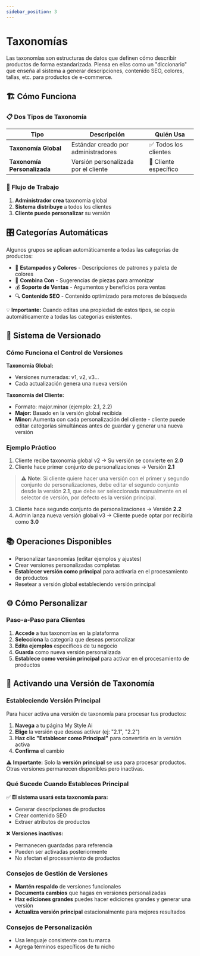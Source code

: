 ```yaml
---
sidebar_position: 3
---
```


# Taxonomías

Las taxonomías son estructuras de datos que definen cómo describir productos de forma estandarizada. Piensa en ellas como un "diccionario" que enseña al sistema a generar descripciones, contenido SEO, colores, tallas, etc. para productos de e-commerce.

## 🏗️ Cómo Funciona

### 📋 Dos Tipos de Taxonomía

| Tipo | Descripción | Quién Usa |
|------|-------------|-----------|
| **Taxonomía Global** | Estándar creado por administradores | ✅ Todos los clientes |
| **Taxonomía Personalizada** | Versión personalizada por el cliente | 👤 Cliente específico |

### 🔄 Flujo de Trabajo

1. **Administrador crea** taxonomía global
2. **Sistema distribuye** a todos los clientes
3. **Cliente puede personalizar** su versión

## 🎛️ Categorías Automáticas

Algunos grupos se aplican automáticamente a todas las categorías de productos:

- 🎨 **Estampados y Colores** - Descripciones de patrones y paleta de colores
- 👔 **Combina Con** - Sugerencias de piezas para armonizar
- 💰 **Soporte de Ventas** - Argumentos y beneficios para ventas
- 🔍 **Contenido SEO** - Contenido optimizado para motores de búsqueda

💡 **Importante:** Cuando editas una propiedad de estos tipos, se copia automáticamente a todas las categorías existentes.

## 🔢 Sistema de Versionado

### Cómo Funciona el Control de Versiones

**Taxonomía Global:**
- Versiones numeradas: v1, v2, v3...
- Cada actualización genera una nueva versión

**Taxonomía del Cliente:**
- Formato: major.minor (ejemplo: 2.1, 2.2)
- **Major:** Basado en la versión global recibida
- **Minor:** Aumenta con cada personalización del cliente - cliente puede editar categorías simultáneas antes de guardar y generar una nueva versión

### Ejemplo Práctico

1. Cliente recibe taxonomía global v2 → Su versión se convierte en **2.0**
2. Cliente hace primer conjunto de personalizaciones → Versión **2.1**

> ⚠️ **Note**: Si cliente quiere hacer una versión con el primer y segundo conjunto de personalizaciones, debe editar el segundo conjunto desde la versión **2.1**, que debe ser seleccionada manualmente en el selector de versión, por defecto es la versión principal.

3. Cliente hace segundo conjunto de personalizaciones → Versión **2.2**
4. Admin lanza nueva versión global v3 → Cliente puede optar por recibirla como **3.0**

## 📚 Operaciones Disponibles

- Personalizar taxonomías (editar ejemplos y ajustes)
- Crear versiones personalizadas completas
- **Establecer versión como principal** para activarla en el procesamiento de productos
- Resetear a versión global estableciendo versión principal

## ⚙️ Cómo Personalizar

### Paso-a-Paso para Clientes

1. **Accede** a tus taxonomías en la plataforma
2. **Selecciona** la categoría que deseas personalizar
3. **Edita ejemplos** específicos de tu negocio
4. **Guarda** como nueva versión personalizada
5. **Establece como versión principal** para activar en el procesamiento de productos

## 🎯 Activando una Versión de Taxonomía

### Estableciendo Versión Principal

Para hacer activa una versión de taxonomía para procesar tus productos:

1. **Navega** a tu página My Style Ai
2. **Elige** la versión que deseas activar (ej: "2.1", "2.2")
3. **Haz clic "Establecer como Principal"** para convertirla en la versión activa
4. **Confirma** el cambio

⚠️ **Importante:** Solo la **versión principal** se usa para procesar productos. Otras versiones permanecen disponibles pero inactivas.

### Qué Sucede Cuando Estableces Principal

✅ **El sistema usará esta taxonomía para:**
- Generar descripciones de productos
- Crear contenido SEO
- Extraer atributos de productos

❌ **Versiones inactivas:**
- Permanecen guardadas para referencia
- Pueden ser activadas posteriormente
- No afectan el procesamiento de productos

### Consejos de Gestión de Versiones

- **Mantén respaldo** de versiones funcionales
- **Documenta cambios** que hagas en versiones personalizadas
- **Haz ediciones grandes** puedes hacer ediciones grandes y generar una versión
- **Actualiza versión principal** estacionalmente para mejores resultados

### Consejos de Personalización

- Usa lenguaje consistente con tu marca
- Agrega términos específicos de tu nicho